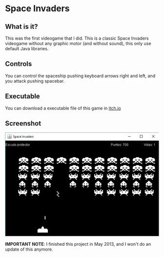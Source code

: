 # Space Invaders
## What is it?
This was the first videogame that I did. This is a classic Space Invaders videogame without any graphic motor (and without sound), this only use default Java libraries.

## Controls
You can control the spaceship pushing keyboard arrows right and left, and you attack pushing spacebar.

## Executable
You can download a executable file of this game in [itch.io](https://sermmor.itch.io/simple-space-invaders)

## Screenshot
![Capture1](https://raw.githubusercontent.com/sermmor/Space_Invaders/master/Capture.png)

**IMPORTANT NOTE**: I finished this project in May 2013, and I won't do an update of this anymore.
